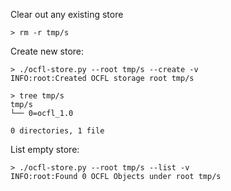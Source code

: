 

Clear out any existing store

```
> rm -r tmp/s
```

Create new store:

```
> ./ocfl-store.py --root tmp/s --create -v
INFO:root:Created OCFL storage root tmp/s
```

```
> tree tmp/s
tmp/s
└── 0=ocfl_1.0

0 directories, 1 file
```

List empty store:

```
> ./ocfl-store.py --root tmp/s --list -v
INFO:root:Found 0 OCFL Objects under root tmp/s
```